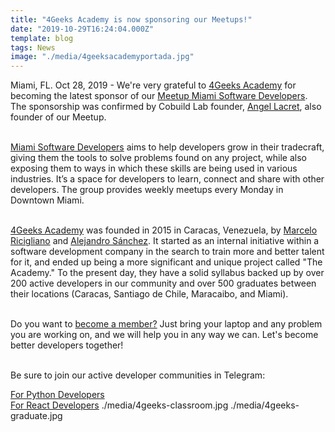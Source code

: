 ```yaml
---
title: "4Geeks Academy is now sponsoring our Meetups!"
date: "2019-10-29T16:24:04.000Z"
template: blog
tags: News
image: "./media/4geeksacademyportada.jpg"
---
```

Miami, FL. Oct 28, 2019 - We're very grateful to <a href="https://www.4geeksacademy.co/es/inicio/" target="_blank">4Geeks Academy</a> for becoming the latest sponsor of our <a href="https://www.meetup.com/Miami-Software-Developers/" target="_blank">Meetup Miami Software Developers</a>. The sponsorship was confirmed by Cobuild Lab founder, <a href="https://www.linkedin.com/in/alacret/" target="_blank">Angel Lacret</a>, also founder of our Meetup. <br><br>

<a href="https://www.meetup.com/Miami-Software-Developers/" target="_blank">Miami Software Developers</a> aims to help developers grow in their tradecraft, giving them the tools to solve problems found on any project, while also exposing them to ways in which these skills are being used in various industries. It’s a space for developers to learn, connect and share with other developers. The group provides weekly meetups every Monday in Downtown Miami.<br><br>

<a href="https://www.4geeksacademy.co/es/inicio/" target="_blank">4Geeks Academy</a> was founded in 2015 in Caracas, Venezuela, by <a href="https://www.linkedin.com/in/marcelo-ricigliano-32440379" target="_blank">Marcelo Ricigliano</a> and <a href="https://www.linkedin.com/in/alesanchezr/" target="_blank">Alejandro Sánchez</a>. It started as an internal initiative within a software development company in the search to train more and better talent for it, and ended up being a more significant and unique project called "The Academy." To the present day, they have a solid syllabus backed up by over 200 active developers in our community and over 500 graduates between their locations (Caracas, Santiago de Chile, Maracaibo, and Miami). <br><br>


Do you want to <a href="https://www.meetup.com/Miami-Software-Developers/discussions/" target="_blank">become a member?</a> Just bring your laptop and any problem you are working on, and we will help you in any way we can. Let's become better developers together!<br><br>
 
Be sure to join our active developer communities in Telegram:

<a href="https://t.me/PythonMiami" target="_blank">For Python Developers</a> <br>
<a href="https://t.me/ReactMiami" target="_blank">For React Developers</a> 
<carousel folder='blog'>
./media/4geeks-classroom.jpg
./media/4geeks-graduate.jpg
</carousel>